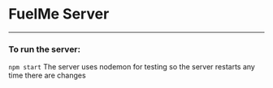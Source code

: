 # FuelMe Server

---

### To run the server: 
```npm start```
The server uses nodemon for testing so the server restarts any time there are changes
